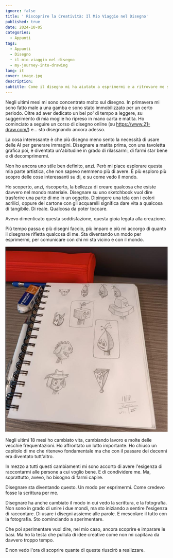 ```yaml
---
ignore: false
title: ' Riscoprire la Creatività: Il Mio Viaggio nel Disegno'
published: true
date: 2024-10-05
categories:
  - Appunti
tags:
  - Appunti
  - Disegno
  - il-mio-viaggio-nel-disegno
  - my-journey-into-drawing
lang: it
cover: image.jpg
description:
subtitle: Come il disegno mi ha aiutato a esprimermi e a ritrovare me stesso
---
```


Negli ultimi mesi mi sono concentrato molto sul disegno. In primavera mi sono fatto male a una gamba e sono stato immobilizzato per un certo periodo. Oltre ad aver dedicato un bel po' di tempo a leggere, su suggerimento di mia moglie ho ripreso in mano carta e matita. Ho cominciato a seguire un corso di disegno online (su https://www.21-draw.com/) e... sto disegnando ancora adesso.

La cosa interessante è che più disegno meno sento la necessità di usare delle AI per generare immagini. Disegnare a matita prima, con una tavoletta grafica poi, è diventata un'abitudine in grado di rilassarmi, di farmi star bene e di decomprimermi.

Non ho ancora uno stile ben definito, anzi. Però mi piace esplorare questa mia parte artistica, che non sapevo nemmeno più di avere. E più esploro più scopro delle cose interessanti su di, e su come vedo il mondo.

Ho scoperto, anzi, riscoperto, la bellezza di creare qualcosa che esiste davvero nel mondo materiale. Disegnare su uno sketchbook vuol dire trasferire una parte di me in un oggetto. Dipingere una tela con i colori acrilici, oppure del cartone con gli acquarelli significa dare vita a qualcosa di tangibile. Di reale. Qualcosa da poter toccare.

Avevo dimenticato questa soddisfazione, questa gioia legata alla creazione.

Più tempo passa e più disegni faccio, più imparo e più mi accorgo di quanto il disegnare rifletta qualcosa di me. Sta diventando un modo per esprimermi, per comunicare con chi mi sta vicino e con il mondo.

![disegno a mano](./post-20241005165431728.jpg)

Negli ultimi 18 mesi ho cambiato vita, cambiando lavoro e molte delle vecchie frequentazioni. Ho affrontato un lutto importante. Ho chiuso un capitolo di me che ritenevo fondamentale ma che con il passare dei decenni era diventato tutt'altro.

In mezzo a tutti questi cambiamenti mi sono accorto di avere l'esigenza di raccontarmi alle persone a cui voglio bene. E di condividere me. Ma, soprattutto, avevo, ho bisogno di farmi capire.

Disegnare sta diventando questo. Un modo per esprimermi. Come credevo fosse la scrittura per me.

Disegnare ha anche cambiato il modo in cui vedo la scrittura, e la fotografia. Non sono in grado di unire i due mondi, ma sto iniziando a sentire l'esigenza di raccontare. Di usare i disegni assieme alle parole. E mescolare il tutto con la fotografia. Sto cominciando a sperimentare.

Che poi sperimentare vuol dire, nel mio caso, ancora scoprire e imparare le basi. Ma ho la testa che pullula di idee creative come non mi capitava da davvero troppo tempo.

E non vedo l'ora di scoprire quante di queste riuscirò a realizzare.
